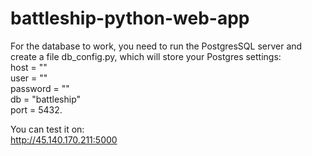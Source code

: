 # battleship-python-web-app

For the database to work, you need to run the PostgresSQL server and create a file db_config.py, which will store your Postgres settings:  
host = ""  
user = ""  
password = ""  
db = "battleship"  
port = 5432. 

You can test it on:  
http://45.140.170.211:5000
